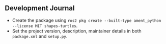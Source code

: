 
## Development Journal

- Create the package using `ros2 pkg create --built-type ament_python --license MIT shapes-turtles`.
- Set the project version, description, maintainer details in both `package.xml` and `setup.py`.
